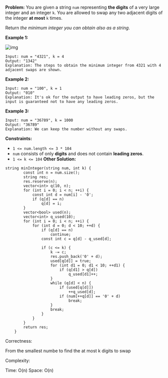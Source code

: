 **Problem:**
You are given a string `num` representing **the digits** of a very large integer and an integer `k`. You are allowed to swap any two adjacent digits of the integer **at most** `k` times.

Return *the minimum integer you can obtain also as a string*.

 

**Example 1:**

![img](https://assets.leetcode.com/uploads/2020/06/17/q4_1.jpg)

```
Input: num = "4321", k = 4
Output: "1342"
Explanation: The steps to obtain the minimum integer from 4321 with 4 adjacent swaps are shown.
```

**Example 2:**

```
Input: num = "100", k = 1
Output: "010"
Explanation: It's ok for the output to have leading zeros, but the input is guaranteed not to have any leading zeros.
```

**Example 3:**

```
Input: num = "36789", k = 1000
Output: "36789"
Explanation: We can keep the number without any swaps.
```

 

**Constraints:**

- `1 <= num.length <= 3 * 104`
- `num` consists of only **digits** and does not contain **leading zeros**.
- `1 <= k <= 104`
**Other Solution:**
```
string minInteger(string num, int k) {
        const int n = num.size();
        string res;
        res.reserve(n);
        vector<int> q(10, n);
        for (int i = 0; i < n; ++i) {
            const int d = num[i] - '0';
            if (q[d] == n)
                q[d] = i;
        }
        vector<bool> used(n);
        vector<int> q_used(10);
        for (int i = 0; i < n; ++i) {
            for (int d = 0; d < 10; ++d) {
                if (q[d] == n)
                    continue;
                const int c = q[d] - q_used[d];
                
                if (c <= k) {
                    k -= c;
                    res.push_back('0' + d);
                    used[q[d]] = true;
                    for (int d1 = 0; d1 < 10; ++d1) {
                        if (q[d1] > q[d])
                            q_used[d1]++;
                    }
                    while (q[d] < n) {
                        if (used[q[d]])
                            ++q_used[d];
                        if (num[++q[d]] == '0' + d)
                            break;
                    }
                    break;
                }
            }
        }
        return res;
    }
```
Correctness:

From the smallest numbe to find the at most k digits to swap

Complexity:

Time: O(n)
Space: O(n)